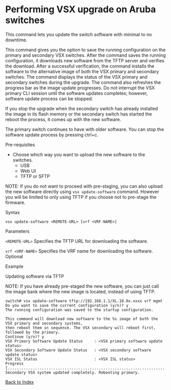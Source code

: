 # Performing VSX upgrade on Aruba switches

This command lets you update the switch software with minimal to no downtime. 

This command gives you the option to save the running configuration on the primary and secondary VSX switches. After the command saves the running configuration, it downloads new software from the TFTP server and verifies the download. After a successful verification, the command installs the software to the alternative image of both the VSX primary and secondary switches. 
The command displays the status of the VSX primary and secondary switches during the upgrade. The command also refreshes the progress bar as the image update progresses. Do not interrupt the VSX primary CLI session until the software updates completes; however, software update process can be stopped. 

If you stop the upgrade when the secondary switch has already installed the image in its flash memory or the secondary switch has started the reboot the process, it comes up with the new software.
 
The primary switch continues to have with older software. You can stop the software update process by pressing ctrl+c. 

Pre-requisites

* Choose which way you want to upload the new software to the switches. 
	* USB
	* Web UI
	* TFTP or SFTP

NOTE: If you do not want to proceed with pre-staging, you can also upload the new software directly using `vsx update-software` command. However you will be limited to only using TFTP if you choose not to pre-stage the firmware.

Syntax

```
vsx update-software <REMOTE-URL> [vrf <VRF-NAME>]
```

Parameters

`<REMOTE-URL>`
Specifies the TFTP URL for downloading the software. 


`vrf <VRF-NAME>`
Specifies the VRF name for downloading the software. Optional 

Example

Updating software via TFTP

NOTE: If you have already pre-staged the new software, you can just call the image bank where the new image is located, instead of using TFTP.

```
switch# vsx update-software tftp://192.168.1.1/XL.10.0x.xxxx vrf mgmt
Do you want to save the current configuration (y/n)? y
The running configuration was saved to the startup configuration.

This command will download new software to the %s image of both the VSX primary and secondary systems, 
then reboot them in sequence. The VSX secondary will reboot first, followed by the primary.
Continue (y/n)? y
VSX Primary Software Update Status     : <VSX primary software update status>
VSX Secondary Software Update Status   : <VSX secondary software update status>
VSX ISL Status                         : <VSX ISL status>
Progress [..........................................................................................]
Secondary VSX system updated completely. Rebooting primary.
```

[Back to Index](./index.md)
